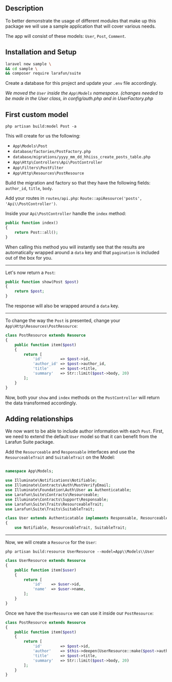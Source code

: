 ## Description

To better demonstrate the usage of different modules that make up this package we will use a sample application that will cover various needs.

The app will consist of these models: `User`, `Post`, `Comment`.

## Installation and Setup

```bash
laravel new sample \
&& cd sample \
&& composer require larafun/suite
```

Create a database for this project and update your `.env` file accordingly.

*We moved the `User` inside the `App\Models` namespace. (changes needed to be made in the User class, in config/auth.php and in UserFactory.php*

## First custom model

`php artisan build:model Post -a`

This will create for us the following:

* `App\Models\Post`
* `database/factories/PostFactory.php`
* `database/migrations/yyyy_mm_dd_hhiiss_create_posts_table.php`
* `App\Http\Controllers\Api\PostController`
* `App\Filters\PostFilter`
* `App\Http\Resources\PostResource`

Build the migration and factory so that they have the following fields: `author_id`, `title`, `body`.

Add your routes in `routes/api.php`: `Route::apiResource('posts', 'Api\\PostController')`.

Inside your `Api\PostController` handle the `index` method:

```php
public function index()
{
    return Post::all();
}
```

When calling this method you will instantly see that the results are automatically wrapped around a `data` key and that `pagination` is included out of the box for you.

---

Let's now return a `Post`:

```php
public function show(Post $post)
{
    return $post;
}
```

The response will also be wrapped around a `data` key.

---

To change the way the `Post` is presented, change your `App\Http\Resources\PostResource`:

```php
class PostResource extends Resource
{
    public function item($post)
    {
        return [
            'id'        => $post->id,
            'author_id' => $post->author_id,
            'title'     => $post->title,
            'summary'   => Str::limit($post->body, 20)
        ];
    }
}
```

Now, both your `show` and `index` methods on the `PostController` will return the data transformed accordingly.

## Adding relationships

We now want to be able to include author information with each `Post`. First, we need to extend the default `User` model so that it can benefit from the Larafun Suite package.

Add the `Resourceable` and `Responsable` interfaces and use the `ResourceableTrait` and `SuitableTrait` on the Model: 

```php

namespace App\Models;

use Illuminate\Notifications\Notifiable;
use Illuminate\Contracts\Auth\MustVerifyEmail;
use Illuminate\Foundation\Auth\User as Authenticatable;
use Larafun\Suite\Contracts\Resourceable;
use Illuminate\Contracts\Support\Responsable;
use Larafun\Suite\Traits\ResourceableTrait;
use Larafun\Suite\Traits\SuitableTrait;

class User extends Authenticatable implements Responsable, Resourceable
{
    use Notifiable, ResourceableTrait, SuitableTrait;

```

---

Now, we will create a `Resource` for the `User`:

`php artisan build:resource UserResource --model=App\\Models\\User`

```php
class UserResource extends Resource
{
    public function item($user)
    {
        return [
            'id'    => $user->id,
            'name'  => $user->name,
        ];
    }
}
```

Once we have the `UserResource` we can use it inside our `PostResource`:

```php
class PostResource extends Resource
{
    public function item($post)
    {
        return [
            'id'        => $post->id,
            'author'    => $this->deepen(UserResource::make($post->author)),
            'title'     => $post->title,
            'summary'   => Str::limit($post->body, 20)
        ];
    }
}
```



